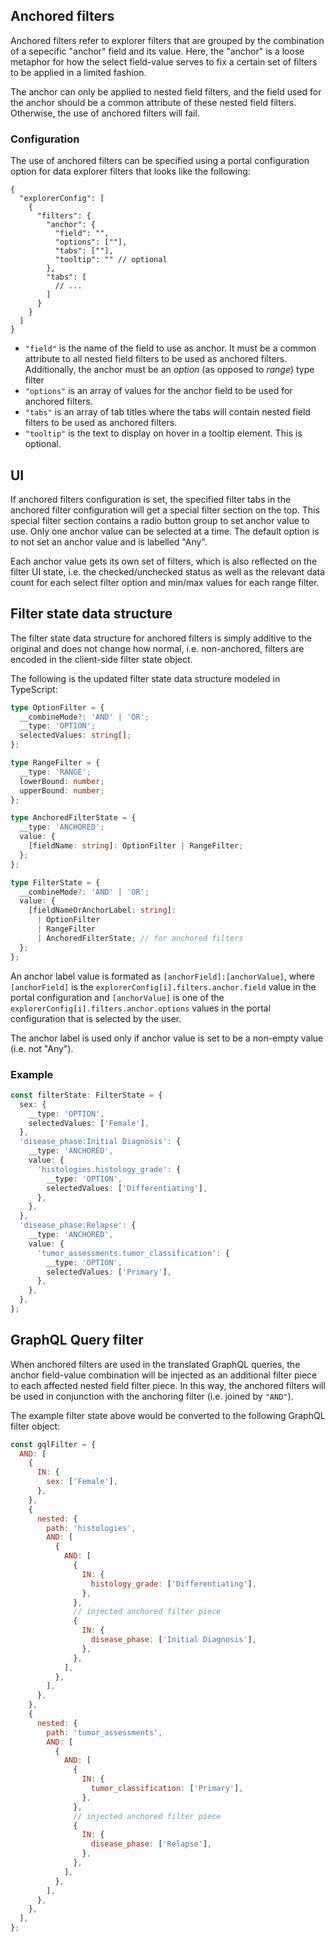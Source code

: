 ## Anchored filters

Anchored filters refer to explorer filters that are grouped by the combination of a sepecific "anchor" field and its value. Here, the "anchor" is a loose metaphor for how the select field-value serves to fix a certain set of filters to be applied in a limited fashion.

The anchor can only be applied to nested field filters, and the field used for the anchor should be a common attribute of these nested field filters. Otherwise, the use of anchored filters will fail.

### Configuration

The use of anchored filters can be specified using a portal configuration option for data explorer filters that looks like the following:

```jsonc
{
  "explorerConfig": [
    {
      "filters": {
        "anchor": {
          "field": "",
          "options": [""],
          "tabs": [""],
          "tooltip": "" // optional
        },
        "tabs": [
          // ...
        ]
      }
    }
  ]
}
```

- `"field"` is the name of the field to use as anchor. It must be a common attribute to all nested field filters to be used as anchored filters. Additionally, the anchor must be an _option_ (as opposed to _range_) type filter
- `"options"` is an array of values for the anchor field to be used for anchored filters.
- `"tabs"` is an array of tab titles where the tabs will contain nested field filters to be used as anchored filters.
- `"tooltip"` is the text to display on hover in a tooltip element. This is optional.

## UI

If anchored filters configuration is set, the specified filter tabs in the anchored filter configuration will get a special filter section on the top. This special filter section contains a radio button group to set anchor value to use. Only one anchor value can be selected at a time. The default option is to not set an anchor value and is labelled "Any".

Each anchor value gets its own set of filters, which is also reflected on the filter UI state, i.e. the checked/unchecked status as well as the relevant data count for each select filter option and min/max values for each range filter.

## Filter state data structure

The filter state data structure for anchored filters is simply additive to the original and does not change how normal, i.e. non-anchored, filters are encoded in the client-side filter state object.

The following is the updated filter state data structure modeled in TypeScript:

```ts
type OptionFilter = {
  __combineMode?: 'AND' | 'OR';
  __type: 'OPTION';
  selectedValues: string[];
};

type RangeFilter = {
  __type: 'RANGE';
  lowerBound: number;
  upperBound: number;
};

type AnchoredFilterState = {
  __type: 'ANCHORED';
  value: {
    [fieldName: string]: OptionFilter | RangeFilter;
  };
};

type FilterState = {
  __combineMode?: 'AND' | 'OR';
  value: {
    [fieldNameOrAnchorLabel: string]:
      | OptionFilter
      | RangeFilter
      | AnchoredFilterState; // for anchored filters
  };
};
```

An anchor label value is formated as `[anchorField]:[anchorValue]`, where `[anchorField]` is the `explorerConfig[i].filters.anchor.field` value in the portal configuration and `[anchorValue]` is one of the `explorerConfig[i].filters.anchor.options` values in the portal configuration that is selected by the user.

The anchor label is used only if anchor value is set to be a non-empty value (i.e. not "Any").

### Example

```ts
const filterState: FilterState = {
  sex: {
    __type: 'OPTION',
    selectedValues: ['Female'],
  },
  'disease_phase:Initial Diagnosis': {
    __type: 'ANCHORED',
    value: {
      'histologies.histology_grade': {
        __type: 'OPTION',
        selectedValues: ['Differentiating'],
      },
    },
  },
  'disease_phase:Relapse': {
    __type: 'ANCHORED',
    value: {
      'tumor_assessments.tumor_classification': {
        __type: 'OPTION',
        selectedValues: ['Primary'],
      },
    },
  },
};
```

## GraphQL Query filter

When anchored filters are used in the translated GraphQL queries, the anchor field-value combination will be injected as an additional filter piece to each affected nested field filter piece. In this way, the anchored filters will be used in conjunction with the anchoring filter (i.e. joined by `"AND"`).

The example filter state above would be converted to the following GraphQL filter object:

```js
const gqlFilter = {
  AND: [
    {
      IN: {
        sex: ['Female'],
      },
    },
    {
      nested: {
        path: 'histologies',
        AND: [
          {
            AND: [
              {
                IN: {
                  histology_grade: ['Differentiating'],
                },
              },
              // injected anchored filter piece
              {
                IN: {
                  disease_phase: ['Initial Diagnosis'],
                },
              },
            ],
          },
        ],
      },
    },
    {
      nested: {
        path: 'tumor_assessments',
        AND: [
          {
            AND: [
              {
                IN: {
                  tumor_classification: ['Primary'],
                },
              },
              // injected anchored filter piece
              {
                IN: {
                  disease_phase: ['Relapse'],
                },
              },
            ],
          },
        ],
      },
    },
  ],
};
```
